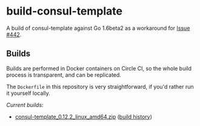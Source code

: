 # build-consul-template

A build of consul-template against Go 1.6beta2 as a workaround for [Issue #442](https://github.com/hashicorp/consul-template/issues/442).

## Builds

Builds are performed in Docker containers on Circle CI, so the whole build
process is transparent, and can be replicated.

The `Dockerfile` in this repository is very straightforward, if you'd rather
run it yourself locally.

*Current builds*:

 - [consul-template_0.12.2_linux_amd64.zip](https://circle-artifacts.com/gh/duggan/build-consul-template/22/artifacts/0/tmp/circle-artifacts.9dWzYwn/consul-template_0.12.2_linux_amd64.zip) ([build history](https://circleci.com/gh/duggan/build-consul-template/22#artifacts))

